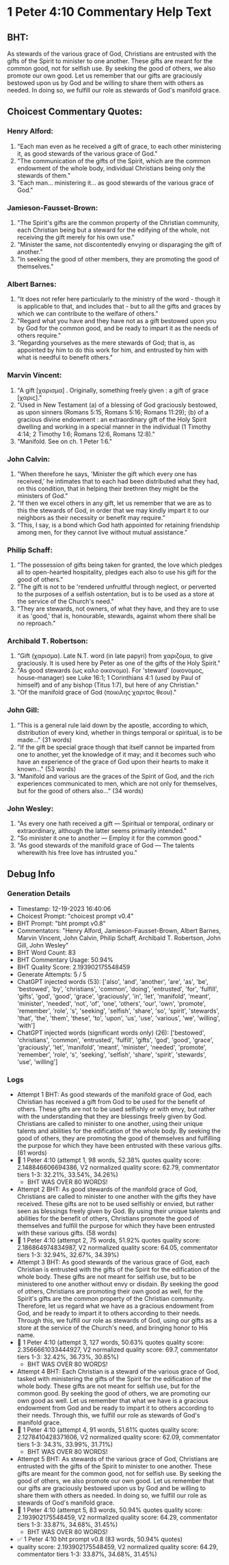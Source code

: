 # 1 Peter 4:10 Commentary Help Text

## BHT:
As stewards of the various grace of God, Christians are entrusted with the gifts of the Spirit to minister to one another. These gifts are meant for the common good, not for selfish use. By seeking the good of others, we also promote our own good. Let us remember that our gifts are graciously bestowed upon us by God and be willing to share them with others as needed. In doing so, we fulfill our role as stewards of God's manifold grace.

## Choicest Commentary Quotes:
### Henry Alford:
1. "Each man even as he received a gift of grace, to each other ministering it, as good stewards of the various grace of God."
2. "The communication of the gifts of the Spirit, which are the common endowment of the whole body, individual Christians being only the stewards of them."
3. "Each man... ministering it... as good stewards of the various grace of God."

### Jamieson-Fausset-Brown:
1. "The Spirit's gifts are the common property of the Christian community, each Christian being but a steward for the edifying of the whole, not receiving the gift merely for his own use."
2. "Minister the same, not discontentedly envying or disparaging the gift of another."
3. "In seeking the good of other members, they are promoting the good of themselves."

### Albert Barnes:
1. "It does not refer here particularly to the ministry of the word - though it is applicable to that, and includes that - but to all the gifts and graces by which we can contribute to the welfare of others." 
2. "Regard what you have and they have not as a gift bestowed upon you by God for the common good, and be ready to impart it as the needs of others require." 
3. "Regarding yourselves as the mere stewards of God; that is, as appointed by him to do this work for him, and entrusted by him with what is needful to benefit others."

### Marvin Vincent:
1. "A gift [χαρισμα] . Originally, something freely given : a gift of grace [χαρις]."
2. "Used in New Testament (a) of a blessing of God graciously bestowed, as upon sinners (Romans 5:15, Romans 5:16; Romans 11:29); (b) of a gracious divine endowment : an extraordinary gift of the Holy Spirit dwelling and working in a special manner in the individual (1 Timothy 4:14; 2 Timothy 1:6; Romans 12:6, Romans 12:8)."
3. "Manifold. See on ch. 1 Peter 1:6."

### John Calvin:
1. "When therefore he says, 'Minister the gift which every one has received,' he intimates that to each had been distributed what they had, on this condition, that in helping their brethren they might be the ministers of God."
2. "If then we excel others in any gift, let us remember that we are as to this the stewards of God, in order that we may kindly impart it to our neighbors as their necessity or benefit may require."
3. "This, I say, is a bond which God hath appointed for retaining friendship among men, for they cannot live without mutual assistance."

### Philip Schaff:
1. "The possession of gifts being taken for granted, the love which pledges all to open-hearted hospitality, pledges each also to use his gift for the good of others."
2. "The gift is not to be 'rendered unfruitful through neglect, or perverted to the purposes of a selfish ostentation, but is to be used as a store at the service of the Church's need."
3. "They are stewards, not owners, of what they have, and they are to use it as 'good,' that is, honourable, stewards, against whom there shall be no reproach."

### Archibald T. Robertson:
1. "Gift (χαρισμα). Late N.T. word (in late papyri) from χαριζομα, to give graciously. It is used here by Peter as one of the gifts of the Holy Spirit." 
2. "As good stewards (ως καλο οικονομο). For 'steward' (οικονομος, house-manager) see Luke 16:1; 1 Corinthians 4:1 (used by Paul of himself) and of any bishop (Titus 1:7), but here of any Christian."
3. "Of the manifold grace of God (ποικιλης χαριτος θεου)."

### John Gill:
1. "This is a general rule laid down by the apostle, according to which, distribution of every kind, whether in things temporal or spiritual, is to be made..." (31 words)
2. "If the gift be special grace though that itself cannot be imparted from one to another, yet the knowledge of it may; and it becomes such who have an experience of the grace of God upon their hearts to make it known..." (53 words)
3. "Manifold and various are the graces of the Spirit of God, and the rich experiences communicated to men, which are not only for themselves, but for the good of others also..." (34 words)

### John Wesley:
1. "As every one hath received a gift — Spiritual or temporal, ordinary or extraordinary, although the latter seems primarily intended."
2. "So minister it one to another — Employ it for the common good."
3. "As good stewards of the manifold grace of God — The talents wherewith his free love has intrusted you."


## Debug Info
### Generation Details
- Timestamp: 12-19-2023 16:40:06
- Choicest Prompt: "choicest prompt v0.4"
- BHT Prompt: "bht prompt v0.8"
- Commentators: "Henry Alford, Jamieson-Fausset-Brown, Albert Barnes, Marvin Vincent, John Calvin, Philip Schaff, Archibald T. Robertson, John Gill, John Wesley"
- BHT Word Count: 83
- BHT Commentary Usage: 50.94%
- BHT Quality Score: 2.193902175548459
- Generate Attempts: 5 / 5
- ChatGPT injected words (53):
	['also', 'and', 'another', 'are', 'as', 'be', 'bestowed', 'by', 'christians', 'common', 'doing', 'entrusted', 'for', 'fulfill', 'gifts', 'god', 'good', 'grace', 'graciously', 'in', 'let', 'manifold', 'meant', 'minister', 'needed', 'not', 'of', 'one', 'others', 'our', 'own', 'promote', 'remember', 'role', 's', 'seeking', 'selfish', 'share', 'so', 'spirit', 'stewards', 'that', 'the', 'them', 'these', 'to', 'upon', 'us', 'use', 'various', 'we', 'willing', 'with']
- ChatGPT injected words (significant words only) (26):
	['bestowed', 'christians', 'common', 'entrusted', 'fulfill', 'gifts', 'god', 'good', 'grace', 'graciously', 'let', 'manifold', 'meant', 'minister', 'needed', 'promote', 'remember', 'role', 's', 'seeking', 'selfish', 'share', 'spirit', 'stewards', 'use', 'willing']

### Logs
- Attempt 1 BHT: As good stewards of the manifold grace of God, each Christian has received a gift from God to be used for the benefit of others. These gifts are not to be used selfishly or with envy, but rather with the understanding that they are blessings freely given by God. Christians are called to minister to one another, using their unique talents and abilities for the edification of the whole body. By seeking the good of others, they are promoting the good of themselves and fulfilling the purpose for which they have been entrusted with these various gifts. (61 words)
- 🔄 1 Peter 4:10 (attempt 1, 98 words, 52.38% quotes quality score: 2.148846606694386, V2 normalized quality score: 62.79, commentator tiers 1-3: 32.21%, 33.54%, 34.26%) 
	- BHT WAS OVER 80 WORDS!
- Attempt 2 BHT: As good stewards of the manifold grace of God, Christians are called to minister to one another with the gifts they have received. These gifts are not to be used selfishly or envied, but rather seen as blessings freely given by God. By using their unique talents and abilities for the benefit of others, Christians promote the good of themselves and fulfill the purpose for which they have been entrusted with these various gifts. (58 words)
- 🔄 1 Peter 4:10 (attempt 2, 75 words, 51.92% quotes quality score: 2.186864974834987, V2 normalized quality score: 64.05, commentator tiers 1-3: 32.94%, 32.67%, 34.39%)
- Attempt 3 BHT: As good stewards of the various grace of God, each Christian is entrusted with the gifts of the Spirit for the edification of the whole body. These gifts are not meant for selfish use, but to be ministered to one another without envy or disdain. By seeking the good of others, Christians are promoting their own good as well, for the Spirit's gifts are the common property of the Christian community. Therefore, let us regard what we have as a gracious endowment from God, and be ready to impart it to others according to their needs. Through this, we fulfill our role as stewards of God, using our gifts as a store at the service of the Church's need, and bringing honor to His name.
- 🔄 1 Peter 4:10 (attempt 3, 127 words, 50.63% quotes quality score: 2.3566661033444927, V2 normalized quality score: 69.7, commentator tiers 1-3: 32.42%, 36.73%, 30.85%) 
	- BHT WAS OVER 80 WORDS!
- Attempt 4 BHT: Each Christian is a steward of the various grace of God, tasked with ministering the gifts of the Spirit for the edification of the whole body. These gifts are not meant for selfish use, but for the common good. By seeking the good of others, we are promoting our own good as well. Let us remember that what we have is a gracious endowment from God and be ready to impart it to others according to their needs. Through this, we fulfill our role as stewards of God's manifold grace.
- 🔄 1 Peter 4:10 (attempt 4, 91 words, 51.61% quotes quality score: 2.1278410428371606, V2 normalized quality score: 62.09, commentator tiers 1-3: 34.3%, 33.99%, 31.71%) 
	- BHT WAS OVER 80 WORDS!
- Attempt 5 BHT: As stewards of the various grace of God, Christians are entrusted with the gifts of the Spirit to minister to one another. These gifts are meant for the common good, not for selfish use. By seeking the good of others, we also promote our own good. Let us remember that our gifts are graciously bestowed upon us by God and be willing to share them with others as needed. In doing so, we fulfill our role as stewards of God's manifold grace.
- 🔄 1 Peter 4:10 (attempt 5, 83 words, 50.94% quotes quality score: 2.193902175548459, V2 normalized quality score: 64.29, commentator tiers 1-3: 33.87%, 34.68%, 31.45%) 
	- BHT WAS OVER 80 WORDS!
- ✅ 1 Peter 4:10 bht prompt v0.8 (83 words, 50.94% quotes)
- quality score: 2.193902175548459, V2 normalized quality score: 64.29, commentator tiers 1-3: 33.87%, 34.68%, 31.45%)